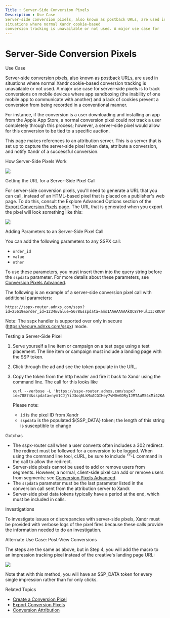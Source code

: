 ```yaml
---
Title : Server-Side Conversion Pixels
Description : Use Case
Server-side conversion pixels, also known as postback URLs, are used in
situations where normal Xandr cookie-based
conversion tracking is unavailable or not used. A major use case for
---
```



# Server-Side Conversion Pixels



Use Case

Server-side conversion pixels, also known as postback URLs, are used in
situations where normal Xandr cookie-based
conversion tracking is unavailable or not used. A major use case for
server-side pixels is to track conversions on mobile devices where app
sandboxing (the inability of one mobile app to communicate with another)
and a lack of cookies prevent a conversion from being recorded in a
conventional manner.

For instance, if the conversion is a user downloading and installing an
app from the Apple App Store, a normal conversion pixel could not track
a user completely through this process; however, a server-side pixel
would allow for this conversion to be tied to a specific auction.

This page makes references to an attribution server. This is a server
that is set up to capture the server-side pixel token data, attribute a
conversion, and notify Xandr of a successful
conversion.

How Server-Side Pixels Work

<img
src="../images/server-side-conversion-pixels/ssp-kb-article-graphic_revised.png"
class="image" />

Getting the URL for a Server-Side Pixel Call

For server-side conversion pixels, you'll need to generate a URL that
you can call, instead of an HTML-based pixel that is placed on a
publisher's web page. To do this, consult the
Explore Advanced Options section of
the
<a href="export-conversion-pixels.html" class="xref">Export Conversion
Pixels</a> page. The URL that is generated when you export the pixel
will look something like this:

<img
src="../images/server-side-conversion-pixels/serverside_conversion_revised.png"
class="image" />

Adding Parameters to an Server-Side Pixel Call

You can add the following parameters to any SSPX call:

- `order_id`
- `value`
- `other`

To use these parameters, you must insert them into the query string
before the `sspdata` parameter. For more details about these parameters,
see
<a href="conversion-pixels-advanced.html" class="xref">Conversion Pixels
Advanced</a>.

The following is an example of a server-side conversion pixel call with
additional parameters:

``` pre
https://sspx-router.adnxs.com/sspx?id=25619&order_id=1234&value=5678&sspdata=ams1AAAAAAAAkQC8rFPulI3JKKU9tUKckv1Oj1WFMAAAAAGULAAA3AAAAUQIAAD4AAA 
```



<div id="ID-00005974__note_vgw_bvs_vvb" 

Note: The sspx handler is supported
over only in secure (https://secure.adnxs.com/sspx) mode.





Testing a Server-Side Pixel

1.  Serve yourself a line item or campaign on a
    test page using a test placement. The line item or
    campaign must include a landing page with the SSP token.

2.  Click through the ad and see the token populate in the URL.

3.  Copy the token from the http header and fire it back to
    Xandr using the command line. The call for
    this looks like

    ``` pre
    curl --verbose -L 'https://sspx-router.adnxs.com/sspx?id=78874&sspdata=nym1CJjYiJ3oq6LkMxACGIHey7vM0vGDRyIJMTAuMS4xMi42KAE.' 
    ```

    Please note:

    - `id` is the pixel ID from Xandr
    - `sspdata` is the populated ${SSP_DATA} token; the length of this
      string is susceptible to change

Gotchas

- The sspx-router call when a user converts often includes a 302
  redirect. The redirect must be followed for a conversion to be logged.
  When using the command line tool, cURL, be sure to include ""-L
  command in the call to allow the redirect.
- Server-side pixels cannot be used to add or remove users from
  segments. However, a normal, client-side pixel can add or remove users
  from segments; see
  <a href="conversion-pixels-advanced.html" class="xref">Conversion Pixels
  Advanced</a>.
- The `sspdata` parameter must be the last parameter listed in the
  conversion call sent from the attribution server to
  Xandr.
- Server-side pixel data tokens typically have a period at the end,
  which must be included in calls.

Investigations

To investigate issues or discrepancies with server-side pixels,
Xandr must be provided with verbose logs of the
pixel fires because these calls provide the information needed to do an
investigation.

Alternate Use Case: Post-View Conversions

The steps are the same as above, but in Step 4, you will add the macro
to an impression tracking pixel instead of the creative's landing page
URL:

<img src="../images/server-side-conversion-pixels/pixels.png"
class="image" />

Note that with this method, you will have an SSP_DATA token for every
single impression rather than for only clicks.

Related Topics

- <a href="create-a-conversion-pixel.html" class="xref">Create a
  Conversion Pixel</a>
- <a href="export-conversion-pixels.html" class="xref">Export Conversion
  Pixels</a>
- <a href="conversion-attribution.html" class="xref">Conversion
  Attribution</a>




